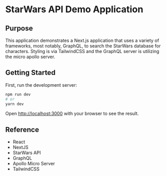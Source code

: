 # StarWars API Demo Application

## Purpose

This application demonstrates a Next.js application that uses a variety of frameworks,
most notably, GraphQL, to search the StarWars database for characters. Styling is
via TailwindCSS and the GraphQL server is utilizing the micro apollo server.

## Getting Started

First, run the development server:

```bash
npm run dev
# or
yarn dev
```

Open [http://localhost:3000](http://localhost:3000) with your browser to see the result.

## Reference

-   React
-   NextJS
-   StarWars API
-   GraphQL
-   Apollo Micro Server
-   TailwindCSS
